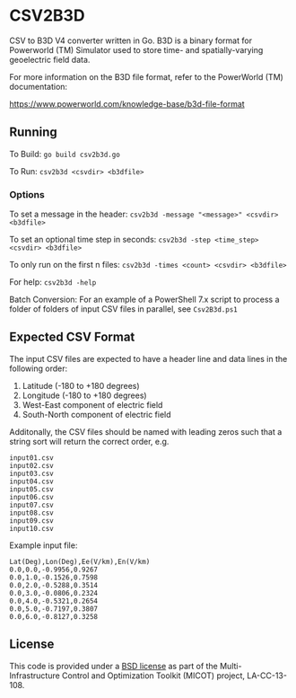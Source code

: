 # CSV2B3D

CSV to B3D V4 converter written in Go. B3D is a binary format
for Powerworld (TM) Simulator used to store time- and 
spatially-varying geoelectric field data. 

For more information on the B3D file format, refer to the
PowerWorld (TM) documentation:

https://www.powerworld.com/knowledge-base/b3d-file-format

## Running

To Build: `go build csv2b3d.go`
 
To Run: `csv2b3d <csvdir> <b3dfile>`

### Options

To set a message in the header: `csv2b3d -message "<message>" <csvdir> <b3dfile>`

To set an optional time step in seconds: `csv2b3d -step <time_step> <csvdir> <b3dfile>`

To only run on the first n files: `csv2b3d -times <count> <csvdir> <b3dfile>`

For help: `csv2b3d -help`

Batch Conversion: For an example of a PowerShell 7.x script to process a folder
of folders of input CSV files in parallel, see `Csv2B3d.ps1`

## Expected CSV Format

The input CSV files are expected to have a header line
and data lines in the following order:

1. Latitude (-180 to +180 degrees)
2. Longitude (-180 to +180 degrees)
3. West-East component of electric field
4. South-North component of electric field

Additonally, the CSV files should be named 
with leading zeros such that a string sort will 
return the correct order, e.g.

```
input01.csv
input02.csv
input03.csv
input04.csv
input05.csv
input06.csv
input07.csv
input08.csv
input09.csv
input10.csv
```

Example input file:

``` csv
Lat(Deg),Lon(Deg),Ee(V/km),En(V/km)
0.0,0.0,-0.9956,0.9267
0.0,1.0,-0.1526,0.7598
0.0,2.0,-0.5288,0.3514
0.0,3.0,-0.0806,0.2324
0.0,4.0,-0.5321,0.2654
0.0,5.0,-0.7197,0.3807
0.0,6.0,-0.8127,0.3258
```

## License

This code is provided under a [BSD license](https://github.com/lanl-ansi/PowerModelsGMD.jl/blob/master/LICENSE.md) as part of the Multi-Infrastructure Control and Optimization Toolkit (MICOT) project, LA-CC-13-108.
